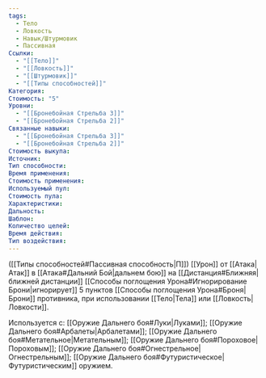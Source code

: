 ```yaml
---
tags:
  - Тело
  - Ловкость
  - Навык/Штурмовик
  - Пассивная
Ссылки:
  - "[[Тело]]"
  - "[[Ловкость]]"
  - "[[Штурмовик]]"
  - "[[Типы способностей]]"
Категория: 
Стоимость: "5"
Уровни:
  - "[[Бронебойная Стрельба 3]]"
  - "[[Бронебойная Стрельба 2]]"
Связанные навыки:
  - "[[Бронебойная Стрельба 3]]"
  - "[[Бронебойная Стрельба 2]]"
Стоимость выкупа:
Источник:
Тип способности:
Время применения:
Стоимость применения:
Используемый пул:
Стоимость пула:
Характеристики:
Дальность:
Шаблон:
Количество целей:
Время действия:
Тип воздействия:
---
```

([[Типы способностей#Пассивная способность|П]]) [[Урон]] от [[Атака|Атак]] в [[Атака#Дальний Бой|дальнем бою]] на [[Дистанция#Ближняя|ближней дистанции]] [[Способы поглощения Урона#Игнорирование Брони|игнорирует]] 5 пунктов [[Способы поглощения Урона#Броня|Брони]] противника, при использовании [[Тело|Тела]] или [[Ловкость|Ловкости]].

Используется с: [[Оружие Дальнего боя#Луки|Луками]]; [[Оружие Дальнего боя#Арбалеты|Арбалетами]]; [[Оружие Дальнего боя#Метательное|Метательным]]; [[Оружие Дальнего боя#Пороховое|Пороховым]]; [[Оружие Дальнего боя#Огнестрельное|Огнестрельным]]; [[Оружие Дальнего боя#Футуристическое|Футуристическим]] оружием.
